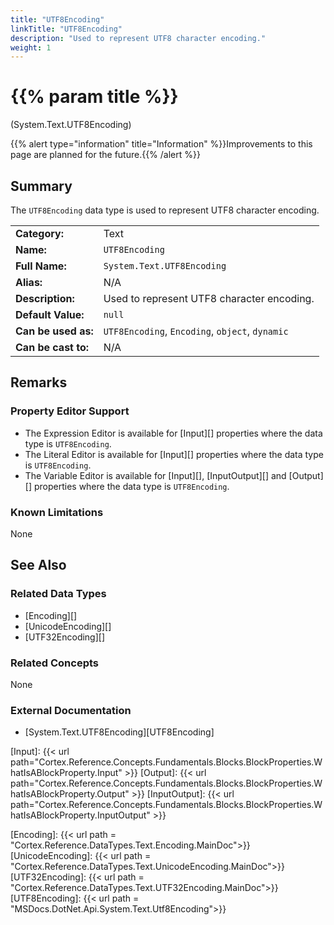 ```yaml
---
title: "UTF8Encoding"
linkTitle: "UTF8Encoding"
description: "Used to represent UTF8 character encoding."
weight: 1
---
```


# {{% param title %}}

<p class="namespace">(System.Text.UTF8Encoding)</p>

{{% alert type="information" title="Information" %}}Improvements to this page are planned for the future.{{% /alert %}}

## Summary

The `UTF8Encoding` data type is used to represent UTF8 character encoding.

| | |
|-|-|
| **Category:**          | Text                                                          |
| **Name:**              | `UTF8Encoding`                                                        |
| **Full Name:**         | `System.Text.UTF8Encoding`                                                 |
| **Alias:**             | N/A |
| **Description:**       | Used to represent UTF8 character encoding. |
| **Default Value:**     | `null`                                           |
| **Can be used as:**    | `UTF8Encoding`, `Encoding`, `object`, `dynamic`                                          |
| **Can be cast to:**    | N/A |

## Remarks

### Property Editor Support

- The Expression Editor is available for [Input][] properties where the data type is `UTF8Encoding`.
- The Literal Editor is available for [Input][] properties where the data type is `UTF8Encoding`.
- The Variable Editor is available for [Input][], [InputOutput][] and [Output][] properties where the data type is `UTF8Encoding`.

### Known Limitations

None

## See Also

### Related Data Types

- [Encoding][]
- [UnicodeEncoding][]
- [UTF32Encoding][]

### Related Concepts

None

### External Documentation

- [System.Text.UTF8Encoding][UTF8Encoding]

[Input]: {{< url path="Cortex.Reference.Concepts.Fundamentals.Blocks.BlockProperties.WhatIsABlockProperty.Input" >}}
[Output]: {{< url path="Cortex.Reference.Concepts.Fundamentals.Blocks.BlockProperties.WhatIsABlockProperty.Output" >}}
[InputOutput]: {{< url path="Cortex.Reference.Concepts.Fundamentals.Blocks.BlockProperties.WhatIsABlockProperty.InputOutput" >}}

[Encoding]: {{< url path = "Cortex.Reference.DataTypes.Text.Encoding.MainDoc">}}
[UnicodeEncoding]: {{< url path = "Cortex.Reference.DataTypes.Text.UnicodeEncoding.MainDoc">}}
[UTF32Encoding]: {{< url path = "Cortex.Reference.DataTypes.Text.UTF32Encoding.MainDoc">}}
[UTF8Encoding]: {{< url path = "MSDocs.DotNet.Api.System.Text.Utf8Encoding">}}

